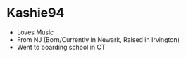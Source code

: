 # Kashie94
* Loves Music
* From NJ (Born/Currently in Newark, Raised in Irvington)
* Went to boarding school in CT
